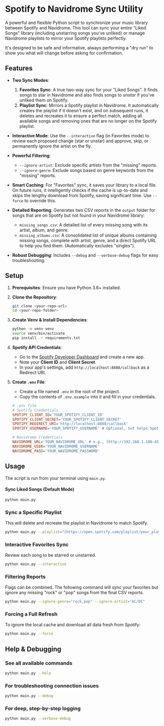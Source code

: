 # Spotify to Navidrome Sync Utility

A powerful and flexible Python script to synchronize your music library between Spotify and Navidrome. This tool can sync your entire "Liked Songs" library (including unstarring songs you've unliked) or manage Navidrome playlists to mirror your Spotify playlists perfectly.

It's designed to be safe and informative, always performing a "dry run" to show you what will change before asking for confirmation.

## Features

-   **Two Sync Modes**:
    1.  **Favorites Sync**: A true two-way sync for your "Liked Songs". It finds songs to star in Navidrome and also finds songs to *unstar* if you've unliked them on Spotify.
    2.  **Playlist Sync**: Mirrors a Spotify playlist in Navidrome. It automatically creates the playlist if it doesn't exist, and on subsequent runs, it deletes and recreates it to ensure a perfect match, adding all available songs and removing ones that are no longer on the Spotify playlist.

-   **Interactive Mode**: Use the `--interactive` flag (in Favorites mode) to review each proposed change (star or unstar) and approve, skip, or permanently ignore the artist on the fly.

-   **Powerful Filtering**:
    -   `--ignore-artist`: Exclude specific artists from the "missing" reports.
    -   `--ignore-genre`: Exclude songs based on genre keywords from the "missing" reports.

-   **Smart Caching**: For "Favorites" sync, it saves your library to a local file. On future runs, it intelligently checks if the cache is up-to-date and skips the lengthy download from Spotify, saving significant time. Use `--force` to override this.

-   **Detailed Reporting**: Generates two CSV reports in the `output` folder for songs that are on Spotify but not found in your Navidrome library:
    -   `missing_songs.csv`: A detailed list of every missing song with its artist, album, and genre.
    -   `missing_albums.csv`: A consolidated list of unique albums containing missing songs, complete with artist, genre, and a direct Spotify URL to help you find them. (Automatically excludes "singles").

-   **Robust Debugging**: Includes `--debug` and `--verbose-debug` flags for easy troubleshooting.

## Setup

1.  **Prerequisites**: Ensure you have Python 3.6+ installed.

2.  **Clone the Repository**:
    ```bash
    git clone <your-repo-url>
    cd <your-repo-folder>
    ```

3.  **Create Venv & Install Dependencies**:
    ```bash
    python -m venv venv
    source venv/bin/activate
    pip install -r requirements.txt
    ```

4.  **Spotify API Credentials**:
    -   Go to the [Spotify Developer Dashboard](https://developer.spotify.com/dashboard/applications) and create a new app.
    -   Note your **Client ID** and **Client Secret**.
    -   In your app's settings, add `http://localhost:8888/callback` as a Redirect URI.

5.  **Create `.env` File**:
    -   Create a file named `.env` in the root of the project.
    -   Copy the contents of `.env.example` into it and fill in your credentials.

    ```ini
    # .env file
    # Spotify Credentials
    SPOTIPY_CLIENT_ID='YOUR_SPOTIFY_CLIENT_ID'
    SPOTIPY_CLIENT_SECRET='YOUR_SPOTIFY_CLIENT_SECRET'
    SPOTIPY_REDIRECT_URI='http://localhost:8888/callback'
    SPOTIFY_USERNAME='YOUR_SPOTIFY_USERNAME' # Optional, but helps Spotipy

    # Navidrome Credentials
    NAVIDROME_URL='YOUR_NAVIDROME_URL' # e.g., [http://192.168.1.100:4533](http://192.168.1.100:4533)
    NAVIDROME_USER='YOUR_NAVIDROME_USERNAME'
    NAVIDROME_PASS='YOUR_NAVIDROME_PASSWORD'
    ```

## Usage

The script is run from your terminal using `main.py`.

#### **Sync Liked Songs (Default Mode)**

```bash
python main.py
```
### **Sync a Specific Playlist**
This will delete and recreate the playlist in Navidrome to match Spotify.

```bash
python main.py --playlist="[https://open.spotify.com/playlist/your_playlist_id](https://open.spotify.com/playlist/your_playlist_id)"
```
### **Interactive Favorites Sync**
Review each song to be starred or unstarred.

```bash
python main.py --interactive
```
### **Filtering Reports**
Flags can be combined. The following command will sync your favorites but ignore any missing "rock" or "pop" songs from the final CSV reports.

```bash
python main.py --ignore-genre="rock,pop" --ignore-artist="AC/DC"
```
### **Forcing a Full Refresh**
To ignore the local cache and download all data fresh from Spotify:

```bash
python main.py --force
```
## **Help & Debugging**

### **See all available commands**
```bash
python main.py --help
```

### **For troubleshooting connection issues**
```bash
python main.py --debug
```

### **For deep, step-by-step logging**
```bash
python main.py --verbose-debug
```
